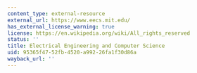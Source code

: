 ```yaml
---
content_type: external-resource
external_url: https://www.eecs.mit.edu/
has_external_license_warning: true
license: https://en.wikipedia.org/wiki/All_rights_reserved
status: ''
title: Electrical Engineering and Computer Science
uid: 95365f47-52fb-4520-a992-26fa1f30d86a
wayback_url: ''
---
```

